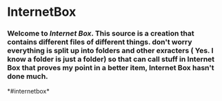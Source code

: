 # InternetBox
### Welcome to *Internet Box*. This source is a creation that contains different files of different things. don't worry everything is split up into folders and other exracters ( Yes. I know a folder is just a folder) so that can call stuff in Internet Box that proves my point in a better item, Internet Box hasn't done much.



\*#internetbox\*
